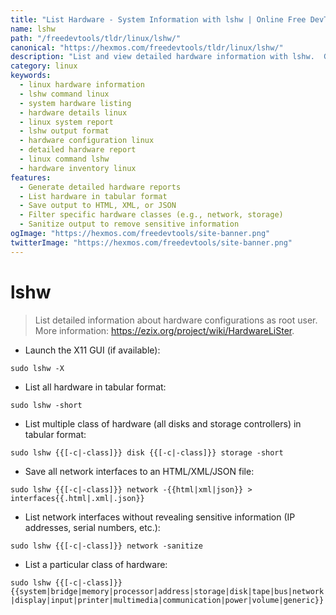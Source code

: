 ```yaml
---
title: "List Hardware - System Information with lshw | Online Free DevTools by Hexmos"
name: lshw
path: "/freedevtools/tldr/linux/lshw/"
canonical: "https://hexmos.com/freedevtools/tldr/linux/lshw/"
description: "List and view detailed hardware information with lshw.  Generate reports in various formats, including HTML, XML and JSON. Free online tool, no registration required."
category: linux
keywords:
  - linux hardware information
  - lshw command linux
  - system hardware listing
  - hardware details linux
  - linux system report
  - lshw output format
  - hardware configuration linux
  - detailed hardware report
  - linux command lshw
  - hardware inventory linux
features:
  - Generate detailed hardware reports
  - List hardware in tabular format
  - Save output to HTML, XML, or JSON
  - Filter specific hardware classes (e.g., network, storage)
  - Sanitize output to remove sensitive information
ogImage: "https://hexmos.com/freedevtools/site-banner.png"
twitterImage: "https://hexmos.com/freedevtools/site-banner.png"
---
```


# lshw

> List detailed information about hardware configurations as root user.
> More information: <https://ezix.org/project/wiki/HardwareLiSter>.

- Launch the X11 GUI (if available):

`sudo lshw -X`

- List all hardware in tabular format:

`sudo lshw -short`

- List multiple class of hardware (all disks and storage controllers) in tabular format:

`sudo lshw {{[-c|-class]}} disk {{[-c|-class]}} storage -short`

- Save all network interfaces to an HTML/XML/JSON file:

`sudo lshw {{[-c|-class]}} network -{{html|xml|json}} > interfaces{{.html|.xml|.json}}`

- List network interfaces without revealing sensitive information (IP addresses, serial numbers, etc.):

`sudo lshw {{[-c|-class]}} network -sanitize`

- List a particular class of hardware:

`sudo lshw {{[-c|-class]}} {{system|bridge|memory|processor|address|storage|disk|tape|bus|network|display|input|printer|multimedia|communication|power|volume|generic}}`
